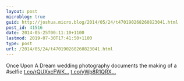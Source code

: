 ```yaml
---
layout: post
microblog: true
guid: http://joshua.micro.blog/2014/05/24/t470190268260823041.html
post_id: 41516
date: 2014-05-25T00:11:10+1100
lastmod: 2019-07-30T17:41:50+1100
type: post
url: /2014/05/24/t470190268260823041.html
---
```

Once Upon A Dream wedding photography documents the making of a #selfie [t.co/rQUXxcFWK...](http://t.co/rQUXxcFWK5) [t.co/yWp8R1QRX...](http://t.co/yWp8R1QRXk)
